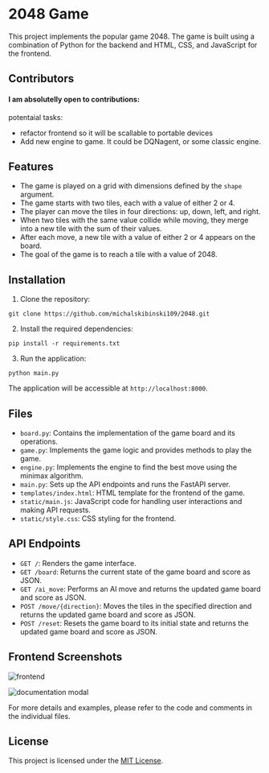 # 2048 Game

This project implements the popular game 2048. The game is built using a combination of Python for the backend and HTML, CSS, and JavaScript for the frontend.

## Contributors
#### I am **absolutelly** open to contributions: 
potentaial tasks:
- refactor frontend so it will be scallable to portable devices
- Add new engine to game. It could be DQNagent, or some classic engine.
## Features

- The game is played on a grid with dimensions defined by the `shape` argument.
- The game starts with two tiles, each with a value of either 2 or 4.
- The player can move the tiles in four directions: up, down, left, and right.
- When two tiles with the same value collide while moving, they merge into a new tile with the sum of their values.
- After each move, a new tile with a value of either 2 or 4 appears on the board.
- The goal of the game is to reach a tile with a value of 2048.

## Installation

1. Clone the repository:

```shell
git clone https://github.com/michalskibinski109/2048.git
```

2. Install the required dependencies:

```shell
pip install -r requirements.txt
```

3. Run the application:

```shell
python main.py
```

   The application will be accessible at `http://localhost:8000`.

## Files

- `board.py`: Contains the implementation of the game board and its operations.
- `game.py`: Implements the game logic and provides methods to play the game.
- `engine.py`: Implements the engine to find the best move using the minimax algorithm.
- `main.py`: Sets up the API endpoints and runs the FastAPI server.
- `templates/index.html`: HTML template for the frontend of the game.
- `static/main.js`: JavaScript code for handling user interactions and making API requests.
- `static/style.css`: CSS styling for the frontend.

## API Endpoints

- `GET /`: Renders the game interface.
- `GET /board`: Returns the current state of the game board and score as JSON.
- `GET /ai_move`: Performs an AI move and returns the updated game board and score as JSON.
- `POST /move/{direction}`: Moves the tiles in the specified direction and returns the updated game board and score as JSON.
- `POST /reset`: Resets the game board to its initial state and returns the updated game board and score as JSON.

## Frontend Screenshots

![frontend](https://github.com/michalskibinski109/2048/assets/77834536/445e0166-2bdb-4237-914e-5d5320566535)

![documentation modal](https://github.com/michalskibinski109/2048/assets/77834536/70ccd4b8-6825-4fca-85dc-6bdba6f9b7af)

For more details and examples, please refer to the code and comments in the individual files.

## License

This project is licensed under the [MIT License](LICENSE).
